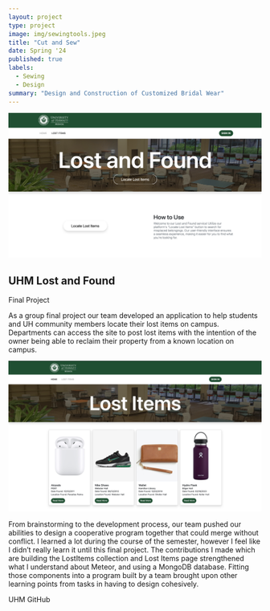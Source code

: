 ```yaml
---
layout: project
type: project
image: img/sewingtools.jpeg
title: "Cut and Sew"
date: Spring '24
published: true
labels:
  - Sewing
  - Design
summary: "Design and Construction of Customized Bridal Wear"
---
```


<div class="text-center p-4">
  <img width="1000px" 
       src="../img/final-landing.png" 
       class="img-thumbnail" >
</div>

## UHM Lost and Found
Final Project

As a group final project our team developed an application to help students and UH community members  locate their lost items on campus. Departments can access the site to post lost items with the intention of the owner being able to reclaim their property from a known location on campus.


<div class="text-center p-4">
  <img width="1000px" 
       src="../img/final-lost-items.png" 
       class="img-thumbnail" >
</div>


From brainstorming to the development process, our team pushed our abilities to design a cooperative program together that could merge without conflict. I learned a lot during the course of the semester, however I feel like I didn’t really learn it until this final project. The contributions I made which are building the LostItems collection and Lost Items page strengthened what I understand about Meteor, and using a MongoDB database. Fitting those components into a program built by a team brought upon other learning points from tasks in having to design cohesively.

UHM GitHub
[
](https://github.com/uhm-lost-and-found/uhm-lost-and-found)
